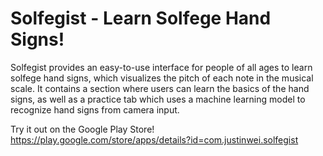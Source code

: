 # Solfegist - Learn Solfege Hand Signs!

Solfegist provides an easy-to-use interface for people of all ages to learn solfege hand signs, which visualizes the pitch of each note in the musical scale. It contains a section where users can learn the basics of the hand signs, as well as a practice tab which uses a machine learning model to recognize hand signs from camera input.

Try it out on the Google Play Store!
https://play.google.com/store/apps/details?id=com.justinwei.solfegist
